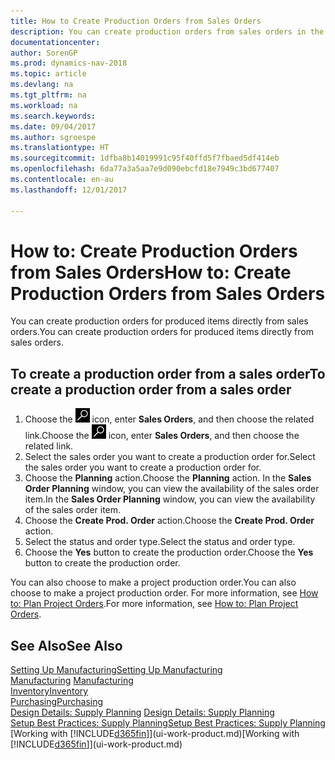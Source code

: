```yaml
---
title: How to Create Production Orders from Sales Orders
description: You can create production orders from sales orders in the Sales & Marketing department.
documentationcenter: 
author: SorenGP
ms.prod: dynamics-nav-2018
ms.topic: article
ms.devlang: na
ms.tgt_pltfrm: na
ms.workload: na
ms.search.keywords: 
ms.date: 09/04/2017
ms.author: sgroespe
ms.translationtype: HT
ms.sourcegitcommit: 1dfba8b14019991c95f40ffd5f7fbaed5df414eb
ms.openlocfilehash: 6da77a3a5aa7e9d090ebcfd18e7949c3bd677407
ms.contentlocale: en-au
ms.lasthandoff: 12/01/2017

---
```

# <a name="how-to-create-production-orders-from-sales-orders"></a><span data-ttu-id="d6f0f-103">How to: Create Production Orders from Sales Orders</span><span class="sxs-lookup"><span data-stu-id="d6f0f-103">How to: Create Production Orders from Sales Orders</span></span>
<span data-ttu-id="d6f0f-104">You can create production orders for produced items directly from sales orders.</span><span class="sxs-lookup"><span data-stu-id="d6f0f-104">You can create production orders for produced items directly from sales orders.</span></span>  

## <a name="to-create-a-production-order-from-a-sales-order"></a><span data-ttu-id="d6f0f-105">To create a production order from a sales order</span><span class="sxs-lookup"><span data-stu-id="d6f0f-105">To create a production order from a sales order</span></span>  

1.  <span data-ttu-id="d6f0f-106">Choose the ![Search for Page or Report](media/ui-search/search_small.png "Search for Page or Report icon") icon, enter **Sales Orders**, and then choose the related link.</span><span class="sxs-lookup"><span data-stu-id="d6f0f-106">Choose the ![Search for Page or Report](media/ui-search/search_small.png "Search for Page or Report icon") icon, enter **Sales Orders**, and then choose the related link.</span></span>  
2.  <span data-ttu-id="d6f0f-107">Select the sales order you want to create a production order for.</span><span class="sxs-lookup"><span data-stu-id="d6f0f-107">Select the sales order you want to create a production order for.</span></span>  
3.  <span data-ttu-id="d6f0f-108">Choose the **Planning** action.</span><span class="sxs-lookup"><span data-stu-id="d6f0f-108">Choose the **Planning** action.</span></span> <span data-ttu-id="d6f0f-109">In the **Sales Order Planning** window, you can view the availability of the sales order item.</span><span class="sxs-lookup"><span data-stu-id="d6f0f-109">In the **Sales Order Planning** window, you can view the availability of the sales order item.</span></span>  
4.  <span data-ttu-id="d6f0f-110">Choose the **Create Prod. Order** action.</span><span class="sxs-lookup"><span data-stu-id="d6f0f-110">Choose the **Create Prod. Order** action.</span></span>  
5.  <span data-ttu-id="d6f0f-111">Select the status and order type.</span><span class="sxs-lookup"><span data-stu-id="d6f0f-111">Select the status and order type.</span></span>  
6.  <span data-ttu-id="d6f0f-112">Choose the **Yes** button to create the production order.</span><span class="sxs-lookup"><span data-stu-id="d6f0f-112">Choose the **Yes** button to create the production order.</span></span>

<span data-ttu-id="d6f0f-113">You can also choose to make a project production order.</span><span class="sxs-lookup"><span data-stu-id="d6f0f-113">You can also choose to make a project production order.</span></span> <span data-ttu-id="d6f0f-114">For more information, see [How to: Plan Project Orders](production-how-to-plan-project-orders.md).</span><span class="sxs-lookup"><span data-stu-id="d6f0f-114">For more information, see [How to: Plan Project Orders](production-how-to-plan-project-orders.md).</span></span>   

## <a name="see-also"></a><span data-ttu-id="d6f0f-115">See Also</span><span class="sxs-lookup"><span data-stu-id="d6f0f-115">See Also</span></span>  
[<span data-ttu-id="d6f0f-116">Setting Up Manufacturing</span><span class="sxs-lookup"><span data-stu-id="d6f0f-116">Setting Up Manufacturing</span></span>](production-configure-production-processes.md)  
<span data-ttu-id="d6f0f-117">[Manufacturing](production-manage-manufacturing.md)  </span><span class="sxs-lookup"><span data-stu-id="d6f0f-117">[Manufacturing](production-manage-manufacturing.md)  </span></span>  
[<span data-ttu-id="d6f0f-118">Inventory</span><span class="sxs-lookup"><span data-stu-id="d6f0f-118">Inventory</span></span>](inventory-manage-inventory.md)  
[<span data-ttu-id="d6f0f-119">Purchasing</span><span class="sxs-lookup"><span data-stu-id="d6f0f-119">Purchasing</span></span>](purchasing-manage-purchasing.md)  
<span data-ttu-id="d6f0f-120">[Design Details: Supply Planning](design-details-supply-planning.md) </span><span class="sxs-lookup"><span data-stu-id="d6f0f-120">[Design Details: Supply Planning](design-details-supply-planning.md) </span></span>  
[<span data-ttu-id="d6f0f-121">Setup Best Practices: Supply Planning</span><span class="sxs-lookup"><span data-stu-id="d6f0f-121">Setup Best Practices: Supply Planning</span></span>](setup-best-practices-supply-planning.md)  
<span data-ttu-id="d6f0f-122">[Working with [!INCLUDE[d365fin](includes/d365fin_md.md)]](ui-work-product.md)</span><span class="sxs-lookup"><span data-stu-id="d6f0f-122">[Working with [!INCLUDE[d365fin](includes/d365fin_md.md)]](ui-work-product.md)</span></span>

